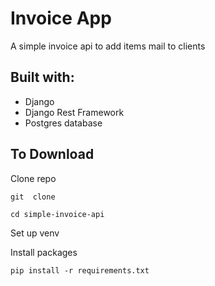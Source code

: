 # Invoice App

A simple invoice api to add items mail to clients

## Built with:
+ Django
+ Django Rest Framework
+ Postgres  database

## To Download

Clone repo
```  
git  clone 
```

```
cd simple-invoice-api

```
Set up venv

Install packages
```
pip install -r requirements.txt
```

